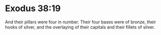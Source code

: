 # Exodus 38:19

And their pillars were four in number. Their four bases were of bronze, their hooks of silver, and the overlaying of their capitals and their fillets of silver.
